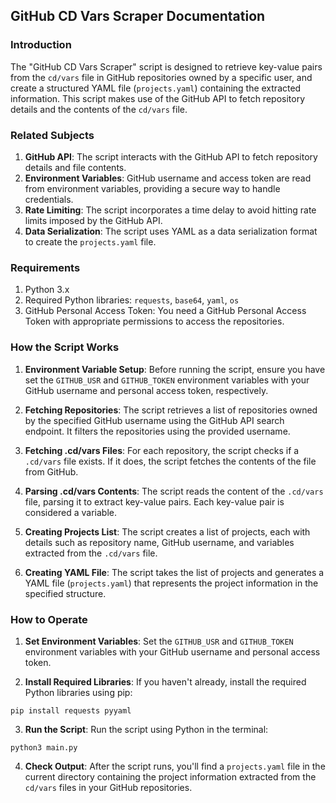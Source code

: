 ## GitHub CD Vars Scraper Documentation

### Introduction

The "GitHub CD Vars Scraper" script is designed to retrieve key-value pairs from the `cd/vars` file in GitHub repositories owned by a specific user, and create a structured YAML file (`projects.yaml`) containing the extracted information. This script makes use of the GitHub API to fetch repository details and the contents of the `cd/vars` file.

### Related Subjects

1.  **GitHub API**: The script interacts with the GitHub API to fetch repository details and file contents.
2.  **Environment Variables**: GitHub username and access token are read from environment variables, providing a secure way to handle credentials.
3.  **Rate Limiting**: The script incorporates a time delay to avoid hitting rate limits imposed by the GitHub API.
4.  **Data Serialization**: The script uses YAML as a data serialization format to create the `projects.yaml` file.

### Requirements

1.  Python 3.x
2.  Required Python libraries: `requests`, `base64`, `yaml`, `os`
3.  GitHub Personal Access Token: You need a GitHub Personal Access Token with appropriate permissions to access the repositories.

### How the Script Works

1.  **Environment Variable Setup**: Before running the script, ensure you have set the `GITHUB_USR` and `GITHUB_TOKEN` environment variables with your GitHub username and personal access token, respectively.
    
2.  **Fetching Repositories**: The script retrieves a list of repositories owned by the specified GitHub username using the GitHub API search endpoint. It filters the repositories using the provided username.
    
3.  **Fetching .cd/vars Files**: For each repository, the script checks if a `.cd/vars` file exists. If it does, the script fetches the contents of the file from GitHub.
    
4.  **Parsing .cd/vars Contents**: The script reads the content of the `.cd/vars` file, parsing it to extract key-value pairs. Each key-value pair is considered a variable.
    
5.  **Creating Projects List**: The script creates a list of projects, each with details such as repository name, GitHub username, and variables extracted from the `.cd/vars` file.
    
6.  **Creating YAML File**: The script takes the list of projects and generates a YAML file (`projects.yaml`) that represents the project information in the specified structure.
    

### How to Operate

1.  **Set Environment Variables**: Set the `GITHUB_USR` and `GITHUB_TOKEN` environment variables with your GitHub username and personal access token.
    
2.  **Install Required Libraries**: If you haven't already, install the required Python libraries using pip:
    

```
pip install requests pyyaml
```

3. **Run the Script**: Run the script using Python in the terminal:

```
python3 main.py
```

4. **Check Output**: After the script runs, you'll find a `projects.yaml` file in the current directory containing the project information extracted from the `cd/vars` files in your GitHub repositories.
